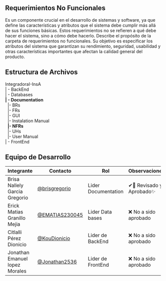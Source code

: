 ## **Requerimientos No Funcionales**

Es un componente crucial en el desarrollo de sistemas y software, ya que define las características y atributos que el sistema debe cumplir más allá de sus funciones básicas. Estos requerimientos no se refieren a qué debe hacer el sistema, sino a cómo debe hacerlo.
Describe el propósito de la carpeta de requerimientos no funcionales. Su objetivo es especificar los atributos del sistema que garantizan su rendimiento, seguridad, usabilidad y otras características importantes que afectan la calidad general del producto.

## Estructura de Archivos

IntegradoraI-InsA<br>
| - BackEnd<br>
| - Databases<br>
**| - Documentation**<br>
&nbsp;&nbsp;|- BRs<br>
&nbsp;&nbsp;|- FRs<br>
&nbsp;&nbsp;|- GUI<br>
&nbsp;&nbsp;|- Instalation Manual<br>
&nbsp;&nbsp;**|- NFRs**<br>
&nbsp;&nbsp;|- UHs<br>
&nbsp;&nbsp;|- User Manual<br>
| - FrontEnd


## Equipo de Desarrollo
|Integrante|Contacto|Rol|Observaciones|
|----------|-------|---|-------------|
| Brisa Nallely Garcia Gregorio|[@brisgregorio](https://github.com/Brisgregorio)|Lider Documentation|✔👀 Revisado y Aprobado✨
| Erick Matias Granillo Mejia|[@EMATIAS230045](https://github.com/EMATIAS230045)|Lider Data bases|❌ No a sido aprobado
| Citlalli Pérez Dionicio|[@KouDionicio ](https://github.com/KouDionicio)|Lider de BackEnd|❌ No a sido aprobado
| Jonathan Emanuel lopez Morales|[@Jonathan2536](https://github.com/Jonathan2536)|Lider de FrontEnd|❌ No a sido aprobado
